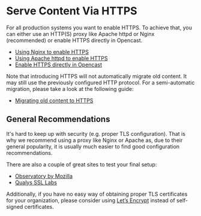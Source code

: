 Serve Content Via HTTPS
=======================

For all production systems you want to enable HTTPS. To achieve that, you can either use an HTTP(S) proxy like Apache
httpd or Nginx (recommended) or enable HTTPS directly in Opencast.

- [Using Nginx to enable HTTPS](nginx.md)
- [Using Apache httpd to enable HTTPS](apache-httpd.md)
- [Enable HTTPS directly in Opencast](opencast.only.md)


Note that introducing HTTPS will not automatically migrate old content.
It may still use the previously configured HTTP protocol.
For a semi-automatic migration, please take a look at the following guide:

- [Migrating old content to HTTPS](migration.md)


General Recommendations
-----------------------

It's hard to keep up with security (e.g. proper TLS configuration). That is why we recommend using a proxy like Nginx or
Apache as, due to their general popularity, it is usually much easier to find good configuration recommendations.

There are also a couple of great sites to test your final setup:

- [Observatory by Mozilla](https://observatory.mozilla.org/)
- [Qualys SSL Labs](https://ssllabs.com/ssltest/)


Additionally, if you have no easy way of obtaining proper TLS certificates for your organization, please consider using
[Let’s Encrypt](https://letsencrypt.org) instead of self-signed certificates.
